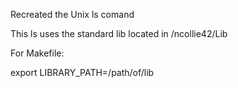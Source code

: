 Recreated the Unix ls comand

This ls uses the standard lib located in /ncollie42/Lib

For Makefile:

export LIBRARY_PATH=/path/of/lib
